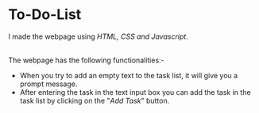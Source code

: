 # To-Do-List

I made the webpage using <i>HTML, CSS and Javascript</i>.<br><br>

The webpage has the following functionalities:-<be>
<ul>
  <li>When you try to add an empty text to the task list, it will give you a prompt message.</li>
  <li>After entering the task in the text input box you can add the task in the task list by clicking on the "<i>Add Task</i>" button.</li>
</ul>

